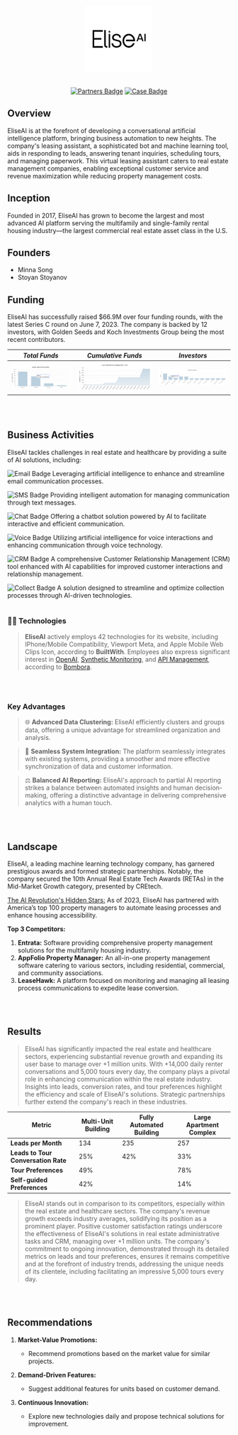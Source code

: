 <div align="center">
   <br>
      <img src="/images/logo.png" alt="EliseAI Logo" width="150">

   <br>
   <br>

[![Partners Badge](https://img.shields.io/badge/EliseAI-Partners-blue)](https://www.eliseai.com/blog)
[![Case Badge](https://img.shields.io/badge/Case-Study-yellow)](https://www.eliseai.com/blog)
   </div>


## Overview
EliseAI is at the forefront of developing a conversational artificial intelligence platform, bringing business automation to new heights. The company's leasing assistant, a sophisticated bot and machine learning tool, aids in responding to leads, answering tenant inquiries, scheduling tours, and managing paperwork. This virtual leasing assistant caters to real estate management companies, enabling exceptional customer service and revenue maximization while reducing property management costs.

## Inception
Founded in 2017, EliseAI has grown to become the largest and most advanced AI platform serving the multifamily and single-family rental housing industry—the largest commercial real estate asset class in the U.S.

## Founders
- Minna Song
- Stoyan Stoyanov

## Funding
EliseAI has successfully raised $66.9M over four funding rounds, with the latest Series C round on June 7, 2023. The company is backed by 12 investors, with Golden Seeds and Koch Investments Group being the most recent contributors.

*Total Funds* | *Cumulative Funds* | *Investors*
:---: | :---: | :---:
![Funds](/images/Funding.png) | ![Cumulative Funds](/images/Cumulative.png) | ![Investors](/images/Investors.png)
<br>
<br>

## Business Activities
EliseAI tackles challenges in real estate and healthcare by providing a suite of AI solutions, including:

![Email Badge](https://img.shields.io/badge/Email-AI-blue) Leveraging artificial intelligence to enhance and streamline email communication processes.

![SMS Badge](https://img.shields.io/badge/SMS-AI-green) Providing intelligent automation for managing communication through text messages.

![Chat Badge](https://img.shields.io/badge/Chat-AI-yellow) Offering a chatbot solution powered by AI to facilitate interactive and efficient communication. 

![Voice Badge](https://img.shields.io/badge/Voice-AI-orange) Utilizing artificial intelligence for voice interactions and enhancing communication through voice technology.

![CRM Badge](https://img.shields.io/badge/CRM-AI-red) A comprehensive Customer Relationship Management (CRM) tool enhanced with AI capabilities for improved customer interactions and relationship management. 

![Collect Badge](https://img.shields.io/badge/Collect-AI-purple) A solution designed to streamline and optimize collection processes through AI-driven technologies. 
<br>
<br>
### 👨‍💻 Technologies 
> **EliseAI** actively employs 42 technologies for its website, including IPhone/Mobile Compatibility, Viewport Meta, and Apple Mobile Web Clips Icon, according to **BuiltWith**. Employees also express significant interest in [OpenAI](https://www.crunchbase.com/bombora_topic/211bb85b-751f-470d-b7ff-5d8df0270e5e), [Synthetic Monitoring](https://www.crunchbase.com/bombora_topic/116437d2-97a5-4f8e-adcd-deba78d97280), and [API Management](https://www.crunchbase.com/bombora_topic/41e69675-e630-4cd6-8e6f-67d9c8302aba), according to [Bombora](https://bombora.com/).
<br>
<br>

### **Key Advantages**

> 🌐 **Advanced Data Clustering:**
   EliseAI efficiently clusters and groups data, offering a unique advantage for streamlined organization and analysis.

> 🔄 **Seamless System Integration:**
   The platform seamlessly integrates with existing systems, providing a smoother and more effective synchronization of data and customer information.

> ⚖️ **Balanced AI Reporting:**
   EliseAI's approach to partial AI reporting strikes a balance between automated insights and human decision-making, offering a distinctive advantage in delivering comprehensive analytics with a human touch.
<br>
<br>

## Landscape

EliseAI, a leading machine learning technology company, has garnered prestigious awards and formed strategic partnerships. Notably, the company secured the 10th Annual Real Estate Tech Awards (RETAs) in the Mid-Market Growth category, presented by CREtech.

[The AI Revolution's Hidden Stars:](https://finance.yahoo.com/news/ai-revolutions-hidden-stars-7-161624007.html)
As of 2023, EliseAI has partnered with America’s top 100 property managers to automate leasing processes and enhance housing accessibility.

**Top 3 Competitors:**
1. **Entrata:** Software providing comprehensive property management solutions for the multifamily housing industry.
2. **AppFolio Property Manager:** An all-in-one property management software catering to various sectors, including residential, commercial, and community associations.
3. **LeaseHawk:** A platform focused on monitoring and managing all leasing process communications to expedite lease conversion.
<br>
<br>

## Results

> EliseAI has significantly impacted the real estate and healthcare sectors, experiencing substantial revenue growth and expanding its user base to manage over +1 million units. With +14,000 daily renter conversations and 5,000 tours every day, the company plays a pivotal role in enhancing communication within the real estate industry. Insights into leads, conversion rates, and tour preferences highlight the efficiency and scale of EliseAI's solutions. Strategic partnerships further extend the company's reach in these industries.


| Metric                           | Multi-Unit Building | Fully Automated Building | Large Apartment Complex |
| --------------------------------- | ------------------- | ------------------------- | ------------------------ |
| **Leads per Month**               | 134                 | 235                       | 257                      |
| **Leads to Tour Conversation Rate** | 25%               | 42%                       | 33%                      |
| **Tour Preferences**              | 49%    |                           | 78%                      |
| **Self-guided Preferences**        | 42%               |                           | 14%                      |

> EliseAI stands out in comparison to its competitors, especially within the real estate and healthcare sectors. The company's revenue growth exceeds industry averages, solidifying its position as a prominent player. Positive customer satisfaction ratings underscore the effectiveness of EliseAI's solutions in real estate administrative tasks and CRM, managing over +1 million units. The company's commitment to ongoing innovation, demonstrated through its detailed metrics on leads and tour preferences, ensures it remains competitive and at the forefront of industry trends, addressing the unique needs of its clientele, including facilitating an impressive 5,000 tours every day.
<br>
<br>

## Recommendations

1. **Market-Value Promotions:**
   - Recommend promotions based on the market value for similar projects.

2. **Demand-Driven Features:**
   - Suggest additional features for units based on customer demand.

3. **Continuous Innovation:**
   - Explore new technologies daily and propose technical solutions for improvement.


